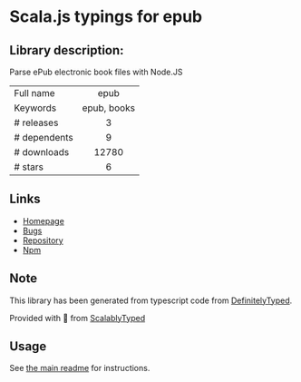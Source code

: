 
# Scala.js typings for epub


## Library description:
Parse ePub electronic book files with Node.JS

|                    |                 |
| ------------------ | :-------------: |
| Full name          | epub |
| Keywords           | epub, books |
| # releases         | 3 |
| # dependents       | 9 |
| # downloads        | 12780 |
| # stars            | 6 |

## Links
- [Homepage](http://github.com/julien-c/epub)
- [Bugs](https://github.com/julien-c/epub/issues)
- [Repository](https://github.com/julien-c/epub)
- [Npm](https://www.npmjs.com/package/epub)
    


## Note
This library has been generated from typescript code from [DefinitelyTyped](https://definitelytyped.org).

Provided with :purple_heart: from [ScalablyTyped](https://github.com/oyvindberg/ScalablyTyped)

## Usage
See [the main readme](../../readme.md) for instructions.


